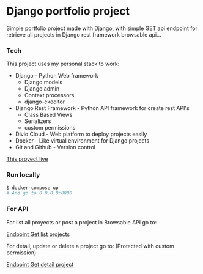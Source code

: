 # Django portfolio project

Simple portfolio project made with Django, with simple GET api endpoint for retrieve all projects in Django rest framework browsable api...

### Tech

This project uses my personal stack to work:

* Django - Python Web framework
  * Django models
  * Django admin
  * Context processors
  * django-ckeditor
* Django Rest Framework - Python API framework for create rest API's
  * Class Based Views
  * Serializers
  * custom permissions
* Divio Cloud - Web platform to deploy projects easily
* Docker - Like virtual environment for Django projects
* Git and Github - Version control

[This proyect live](https://portfolio-django.us.aldryn.io/)

### Run locally

```sh
$ docker-compose up
# And go to 0.0.0.0:8000
`````````

### For API

For list all proyects or post a project in Browsable API go to:

[Endpoint Get list projects](https://portfolio-django.us.aldryn.io/api/)

For detail, update or delete a project go to: (Protected with custom permission)

[Endpoint Get detail project](https://portfolio-django.us.aldryn.io/api/project/1/)
